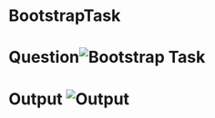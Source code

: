 # BootstrapTask
# Question![Bootstrap Task](https://github.com/amankesharwani7100/BootstrapTask/assets/133991984/33544a41-b1d4-4f86-b754-cde802e69329)
# Output ![Output](https://github.com/amankesharwani7100/BootstrapTask/assets/133991984/b23f2a4d-5680-40b1-88da-d6a8f5549ab7)
